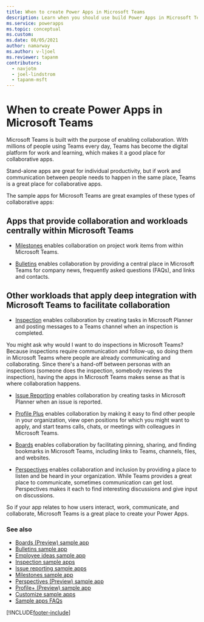 ```yaml
---
title: When to create Power Apps in Microsoft Teams
description: Learn when you should use build Power Apps in Microsoft Teams for collaborative apps.
ms.service: powerapps
ms.topic: conceptual
ms.custom: 
ms.date: 08/05/2021
author: namarway
ms.author: v-ljoel
ms.reviewer: tapanm
contributors:
  - navjotm
  - joel-lindstrom
  - tapanm-msft
---
```


# When to create Power Apps in Microsoft Teams

Microsoft Teams is built with the purpose of enabling collaboration. With millions of people using Teams every day, Teams has become the digital platform for work and learning, which makes it a good place for collaborative apps.

Stand-alone apps are great for individual productivity, but if work and communication between people needs to happen in the same place, Teams is a great place for collaborative apps.

The sample apps for Microsoft Teams are great examples of these types of collaborative apps:

## Apps that provide collaboration and workloads centrally within Microsoft Teams

-   [Milestones](https://aka.ms/teamsmilestones) enables collaboration on  project work items from within Microsoft Teams.

-   [Bulletins](https://aka.ms/teamsbulletins) enables collaboration by  providing a central place in Microsoft Teams for company news, frequently  asked questions (FAQs), and links and contacts.

## Other workloads that apply deep integration with Microsoft Teams to facilitate collaboration

-   [Inspection](https://aka.ms/teamsinspection) enables collaboration by creating tasks in Microsoft Planner and posting messages to a Teams channel  when an inspection is completed.

You might ask why would I want to do inspections in Microsoft Teams? Because inspections require communication and follow-up, so doing them in Microsoft Teams where people are already communicating and collaborating. Since there's a hand-off between personas with an inspections (someone does the inspection, somebody reviews the inspection), having the apps in Microsoft Teams makes sense as that is where collaboration happens.

-   [Issue Reporting](https://aka.ms/teamsissuereporting) enables collaboration by creating tasks in Microsoft Planner when an issue is reported.

-   [Profile Plus](https://aka.ms/teamsprofileplus) enables collaboration by  making it easy to find other people in your organization, view open positions for which you might want to apply, and start teams calls, chats, or meetings with colleagues in Microsoft Teams.

-   [Boards](boards.md) enables collaboration by facilitating pinning, sharing, and finding bookmarks in Microsoft Teams, including links to Teams, channels, files, and websites.

-   [Perspectives](https://aka.ms/teamsperspectives) enables collaboration and  inclusion by providing a place to listen and be heard in your organization. While Teams provides a great place to communicate, sometimes communication can get lost. Perspectives makes it each to find interesting discussions and give input on discussions.

So if your app relates to how users interact, work, communicate, and collaborate, Microsoft Teams is a great place to create your Power Apps.

### See also

- [Boards (Preview) sample app](boards.md)
- [Bulletins sample app](bulletins.md)
- [Employee ideas sample app](employee-ideas.md)  
- [Inspection sample apps](inspection.md)  
- [Issue reporting sample apps](issue-reporting.md)
- [Milestones sample app](milestones.md)
- [Perspectives (Preview) sample app](perspectives.md)
- [Profile+ (Preview) sample app](profile-app.md)
- [Customize sample apps](customize-sample-apps.md)
- [Sample apps FAQs](sample-apps-faqs.md)

[!INCLUDE[footer-include](../includes/footer-banner.md)]
